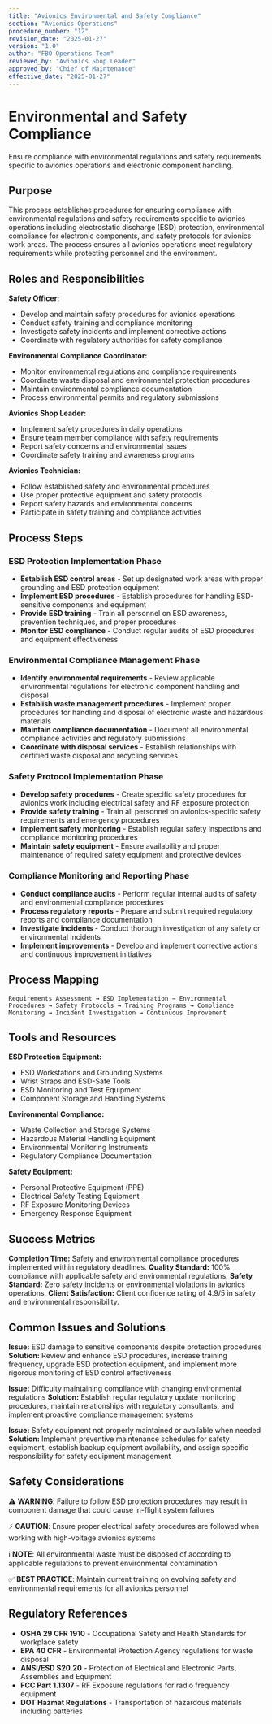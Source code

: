 ```yaml
---
title: "Avionics Environmental and Safety Compliance"
section: "Avionics Operations"
procedure_number: "12"
revision_date: "2025-01-27"
version: "1.0"
author: "FBO Operations Team"
reviewed_by: "Avionics Shop Leader"
approved_by: "Chief of Maintenance"
effective_date: "2025-01-27"
---
```


# Environmental and Safety Compliance

Ensure compliance with environmental regulations and safety requirements specific to avionics operations and electronic component handling.

## Purpose

This process establishes procedures for ensuring compliance with environmental regulations and safety requirements specific to avionics operations including electrostatic discharge (ESD) protection, environmental compliance for electronic components, and safety protocols for avionics work areas. The process ensures all avionics operations meet regulatory requirements while protecting personnel and the environment.

## Roles and Responsibilities

**Safety Officer:**

- Develop and maintain safety procedures for avionics operations
- Conduct safety training and compliance monitoring
- Investigate safety incidents and implement corrective actions
- Coordinate with regulatory authorities for safety compliance

**Environmental Compliance Coordinator:**

- Monitor environmental regulations and compliance requirements
- Coordinate waste disposal and environmental protection procedures
- Maintain environmental compliance documentation
- Process environmental permits and regulatory submissions

**Avionics Shop Leader:**

- Implement safety procedures in daily operations
- Ensure team member compliance with safety requirements
- Report safety concerns and environmental issues
- Coordinate safety training and awareness programs

**Avionics Technician:**

- Follow established safety and environmental procedures
- Use proper protective equipment and safety protocols
- Report safety hazards and environmental concerns
- Participate in safety training and compliance activities

## Process Steps

### ESD Protection Implementation Phase

- **Establish ESD control areas** - Set up designated work areas with proper grounding and ESD protection equipment
- **Implement ESD procedures** - Establish procedures for handling ESD-sensitive components and equipment
- **Provide ESD training** - Train all personnel on ESD awareness, prevention techniques, and proper procedures
- **Monitor ESD compliance** - Conduct regular audits of ESD procedures and equipment effectiveness

### Environmental Compliance Management Phase

- **Identify environmental requirements** - Review applicable environmental regulations for electronic component handling and disposal
- **Establish waste management procedures** - Implement proper procedures for handling and disposal of electronic waste and hazardous materials
- **Maintain compliance documentation** - Document all environmental compliance activities and regulatory submissions
- **Coordinate with disposal services** - Establish relationships with certified waste disposal and recycling services

### Safety Protocol Implementation Phase

- **Develop safety procedures** - Create specific safety procedures for avionics work including electrical safety and RF exposure protection
- **Provide safety training** - Train all personnel on avionics-specific safety requirements and emergency procedures
- **Implement safety monitoring** - Establish regular safety inspections and compliance monitoring procedures
- **Maintain safety equipment** - Ensure availability and proper maintenance of required safety equipment and protective devices

### Compliance Monitoring and Reporting Phase

- **Conduct compliance audits** - Perform regular internal audits of safety and environmental compliance procedures
- **Process regulatory reports** - Prepare and submit required regulatory reports and compliance documentation
- **Investigate incidents** - Conduct thorough investigation of any safety or environmental incidents
- **Implement improvements** - Develop and implement corrective actions and continuous improvement initiatives

## Process Mapping

```
Requirements Assessment → ESD Implementation → Environmental Procedures → Safety Protocols → Training Programs → Compliance Monitoring → Incident Investigation → Continuous Improvement
```

## Tools and Resources

**ESD Protection Equipment:**

- ESD Workstations and Grounding Systems
- Wrist Straps and ESD-Safe Tools
- ESD Monitoring and Test Equipment
- Component Storage and Handling Systems

**Environmental Compliance:**

- Waste Collection and Storage Systems
- Hazardous Material Handling Equipment
- Environmental Monitoring Instruments
- Regulatory Compliance Documentation

**Safety Equipment:**

- Personal Protective Equipment (PPE)
- Electrical Safety Testing Equipment
- RF Exposure Monitoring Devices
- Emergency Response Equipment

## Success Metrics

**Completion Time:** Safety and environmental compliance procedures implemented within regulatory deadlines.
**Quality Standard:** 100% compliance with applicable safety and environmental regulations.
**Safety Standard:** Zero safety incidents or environmental violations in avionics operations.
**Client Satisfaction:** Client confidence rating of 4.9/5 in safety and environmental responsibility.

## Common Issues and Solutions

**Issue:** ESD damage to sensitive components despite protection procedures
**Solution:** Review and enhance ESD procedures, increase training frequency, upgrade ESD protection equipment, and implement more rigorous monitoring of ESD control effectiveness

**Issue:** Difficulty maintaining compliance with changing environmental regulations
**Solution:** Establish regular regulatory update monitoring procedures, maintain relationships with regulatory consultants, and implement proactive compliance management systems

**Issue:** Safety equipment not properly maintained or available when needed
**Solution:** Implement preventive maintenance schedules for safety equipment, establish backup equipment availability, and assign specific responsibility for safety equipment management

## Safety Considerations

⚠️ **WARNING**: Failure to follow ESD protection procedures may result in component damage that could cause in-flight system failures

⚡ **CAUTION**: Ensure proper electrical safety procedures are followed when working with high-voltage avionics systems

ℹ️ **NOTE**: All environmental waste must be disposed of according to applicable regulations to prevent environmental contamination

✅ **BEST PRACTICE**: Maintain current training on evolving safety and environmental requirements for all avionics personnel

## Regulatory References

- **OSHA 29 CFR 1910** - Occupational Safety and Health Standards for workplace safety
- **EPA 40 CFR** - Environmental Protection Agency regulations for waste disposal
- **ANSI/ESD S20.20** - Protection of Electrical and Electronic Parts, Assemblies and Equipment
- **FCC Part 1.1307** - RF Exposure regulations for radio frequency equipment
- **DOT Hazmat Regulations** - Transportation of hazardous materials including batteries
